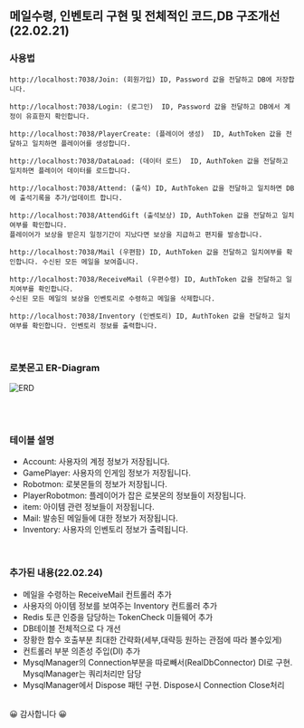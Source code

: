 ## 메일수령, 인벤토리 구현 및 전체적인 코드,DB 구조개선(22.02.21)

### 사용법
```
http://localhost:7038/Join: (회원가입) ID, Password 값을 전달하고 DB에 저장합니다.

http://localhost:7038/Login: (로그인)  ID, Password 값을 전달하고 DB에서 계정이 유효한지 확인합니다. 

http://localhost:7038/PlayerCreate: (플레이어 생성)  ID, AuthToken 값을 전달하고 일치하면 플레이어를 생성합니다.

http://localhost:7038/DataLoad: (데이터 로드)  ID, AuthToken 값을 전달하고 일치하면 플레이어 데이터를 로드합니다.

http://localhost:7038/Attend: (출석) ID, AuthToken 값을 전달하고 일치하면 DB에 출석기록을 추가/업데이트 합니다.

http://localhost:7038/AttendGift (출석보상) ID, AuthToken 값을 전달하고 일치여부를 확인합니다. 
플레이어가 보상을 받은지 일정기간이 지났다면 보상을 지급하고 편지를 발송합니다.

http://localhost:7038/Mail (우편함) ID, AuthToken 값을 전달하고 일치여부를 확인합니다. 수신된 모든 메일을 보여줍니다.

http://localhost:7038/ReceiveMail (우편수령) ID, AuthToken 값을 전달하고 일치여부를 확인합니다. 
수신된 모든 메일의 보상을 인벤토리로 수령하고 메일을 삭제합니다.

http://localhost:7038/Inventory (인벤토리) ID, AuthToken 값을 전달하고 일치여부를 확인합니다. 인벤토리 정보를 출력합니다.
```
<br/>

### 로봇몬고 ER-Diagram
![ERD](https://user-images.githubusercontent.com/30414979/155468926-a11f5fbe-a3a1-4073-958b-6f687be3ce62.png)


<br/><br/>
### 테이블 설명
- Account: 사용자의 계정 정보가 저장됩니다.
- GamePlayer: 사용자의 인게임 정보가 저장됩니다.
- Robotmon: 로봇몬들의 정보가 저장됩니다.
- PlayerRobotmon: 플레이어가 잡은 로봇몬의 정보들이 저장됩니다.
- item: 아이템 관련 정보들이 저장됩니다.
- Mail: 발송된 메일들에 대한 정보가 저장됩니다.
- Inventory: 사용자의 인벤토리 정보가 출력됩니다.
<br/>

### 추가된 내용(22.02.24)
- 메일을 수령하는 ReceiveMail 컨트롤러 추가
- 사용자의 아이템 정보를 보여주는 Inventory 컨트롤러 추가
- Redis 토큰 인증을 담당하는 TokenCheck 미들웨어 추가
- DB테이블 전체적으로 다 개선 
- 장황한 함수 호출부분 최대한 간략화(세부,대략등 원하는 관점에 따라 볼수있게)
- 컨트롤러 부분 의존성 주입(DI) 추가
- MysqlManager의 Connection부분을 따로빼서(RealDbConnector) DI로 구현. MysqlManager는 쿼리처리만 담당
- MysqlManager에서 Dispose 패턴 구현. Dispose시 Connection Close처리 
<br/>
😀 감사합니다 😀      
